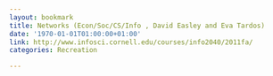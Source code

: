 ```yaml
---
layout: bookmark
title: Networks (Econ/Soc/CS/Info , David Easley and Eva Tardos)
date: '1970-01-01T01:00:00+01:00'
link: http://www.infosci.cornell.edu/courses/info2040/2011fa/
categories: Recreation

---
```

